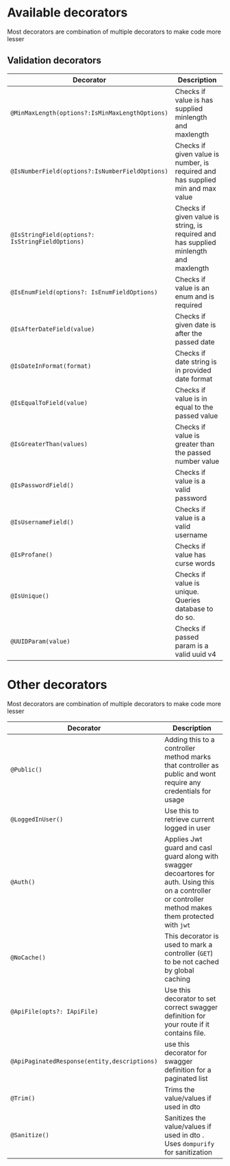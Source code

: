 # Available decorators

Most decorators are combination of multiple decorators to make code more lesser

## Validation decorators

| Decorator                                        | Description                                                                           |
|--------------------------------------------------|---------------------------------------------------------------------------------------|
| `@MinMaxLength(options?:IsMinMaxLengthOptions)`  | Checks if value is has supplied minlength and maxlength                               |
| `@IsNumberField(options?:IsNumberFieldOptions)`  | Checks if given value is number, is required and has supplied min and max value       |
| `@IsStringField(options?: IsStringFieldOptions)` | Checks if given value is string, is required and has supplied minlength and maxlength |
| `@IsEnumField(options?: IsEnumFieldOptions)`     | Checks if value is an enum and is required                                            |
| `@IsAfterDateField(value)`                       | Checks if given date is after the passed date                                         |
| `@IsDateInFormat(format)`                        | Checks if date string is in provided date format                                      |
| `@IsEqualToField(value)`                         | Checks if value is in equal to the passed value                                       |
| `@IsGreaterThan(values)`                         | Checks if value is greater than the passed number value                               |
| `@IsPasswordField()`                             | Checks if value is a valid password                                                   |
| `@IsUsernameField()`                             | Checks if value is a valid username                                                   |
| `@IsProfane()`                                   | Checks if value has curse words                                                       |
| `@IsUnique()`                                    | Checks if value is unique. Queries database to do so.                                 |
| `@UUIDParam(value)`                              | Checks if passed param is a valid uuid v4                                             |

# Other decorators

Most decorators are combination of multiple decorators to make code more lesser

| Decorator                                    | Description                                                                                                                                               |
|----------------------------------------------|-----------------------------------------------------------------------------------------------------------------------------------------------------------|
| `@Public()`                                  | Adding this to a controller method marks that controller as public and wont require any credentials for usage                                             |
| `@LoggedInUser()`                            | Use this to retrieve current logged in user                                                                                                               |
| `@Auth()`                                    | Applies Jwt guard and casl guard along with swagger decoartores for auth. Using this on a controller or controller method makes them protected with `jwt` |
| `@NoCache()`                                 | This decorator is used to mark a controller (`GET`) to be not cached by global caching                                                                    |
| `@ApiFile(opts?: IApiFile)`                  | Use this decorator to set correct swagger definition for your route if it contains file.                                                                  |
| `@ApiPaginatedResponse(entity,descriptions)` | use this decorator for swagger definition for a paginated list                                                                                            |
| `@Trim()`                                    | Trims the value/values if used in dto                                                                                                                     |
| `@Sanitize()`                                | Sanitizes the value/values if used in dto . Uses `dompurify` for sanitization                                                                             |
